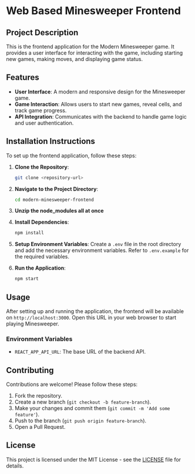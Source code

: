 # Web Based Minesweeper Frontend

## Project Description
This is the frontend application for the Modern Minesweeper game. It provides a user interface for interacting with the game, including starting new games, making moves, and displaying game status.

## Features
- **User Interface**: A modern and responsive design for the Minesweeper game.
- **Game Interaction**: Allows users to start new games, reveal cells, and track game progress.
- **API Integration**: Communicates with the backend to handle game logic and user authentication.

## Installation Instructions
To set up the frontend application, follow these steps:

1. **Clone the Repository**:
    ```bash
    git clone <repository-url>
    ```

2. **Navigate to the Project Directory**:
    ```bash
    cd modern-minesweeper-frontend
    ```

3. **Unzip the node_modules all at once**

3. **Install Dependencies**:
    ```bash
    npm install
    ```

4. **Setup Environment Variables**:
    Create a `.env` file in the root directory and add the necessary environment variables. Refer to `.env.example` for the required variables.

5. **Run the Application**:
    ```bash
    npm start
    ```

## Usage
After setting up and running the application, the frontend will be available on `http://localhost:3000`. Open this URL in your web browser to start playing Minesweeper.

### Environment Variables
- `REACT_APP_API_URL`: The base URL of the backend API.

## Contributing
Contributions are welcome! Please follow these steps:

1. Fork the repository.
2. Create a new branch (`git checkout -b feature-branch`).
3. Make your changes and commit them (`git commit -m 'Add some feature'`).
4. Push to the branch (`git push origin feature-branch`).
5. Open a Pull Request.

## License
This project is licensed under the MIT License - see the [LICENSE](LICENSE) file for details.
